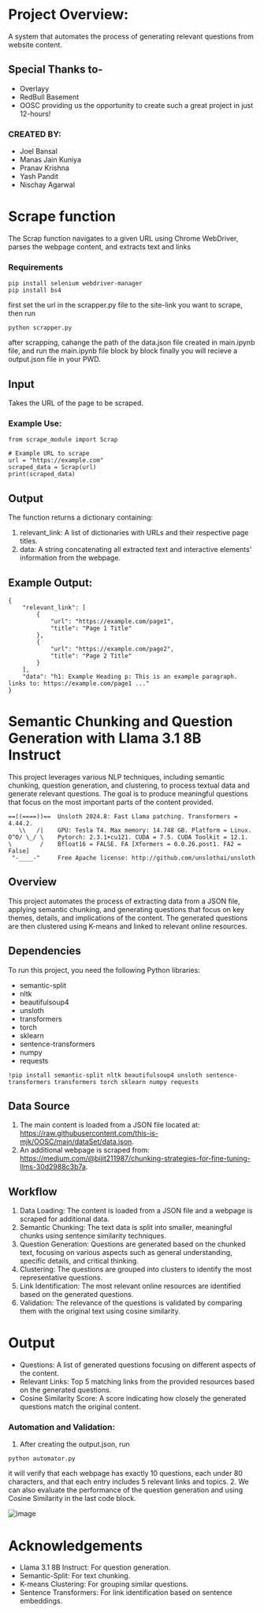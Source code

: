 # Project Overview:
A system that automates the process of generating relevant questions from website content.

## Special Thanks to-
* Overlayy
* RedBull Basement
* OOSC
providing us the opportunity to create such a great project in just 12-hours!

### CREATED BY:
* Joel Bansal
* Manas Jain Kuniya
* Pranav Krishna
* Yash Pandit
* Nischay Agarwal

# Scrape function

The Scrap function navigates to a given URL using Chrome WebDriver, parses the webpage content, and extracts text and links

### Requirements

```
pip install selenium webdriver-manager
pip install bs4
```

first set the url in the scrapper.py file to the site-link you want to scrape, then run
```
python scrapper.py
```
after scrapping, cahange the path of the data.json file created in main.ipynb file,
and run the main.ipynb file block by block
finally you will recieve a output.json file in your PWD.





## Input

Takes the URL of the page to be scraped.

### Example Use:
```
from scrape_module import Scrap

# Example URL to scrape
url = "https://example.com"
scraped_data = Scrap(url)
print(scraped_data)

```

## Output

The function returns a dictionary containing:

1. relevant_link: A list of dictionaries with URLs and their respective page titles.
2. data: A string concatenating all extracted text and interactive elements' information from the webpage.

## Example Output:
```
{
    "relevant_link": [
        {
            "url": "https://example.com/page1",
            "title": "Page 1 Title"
        },
        {
            "url": "https://example.com/page2",
            "title": "Page 2 Title"
        }
    ],
    "data": "h1: Example Heading p: This is an example paragraph. links to: https://example.com/page1 ..."
}
```

# Semantic Chunking and Question Generation with Llama 3.1 8B Instruct
This project leverages various NLP techniques, including semantic chunking, question generation, and clustering, to process textual data and generate relevant questions. The goal is to produce meaningful questions that focus on the most important parts of the content provided.

```
==((====))==  Unsloth 2024.8: Fast Llama patching. Transformers = 4.44.2.
   \\   /|    GPU: Tesla T4. Max memory: 14.748 GB. Platform = Linux.
O^O/ \_/ \    Pytorch: 2.3.1+cu121. CUDA = 7.5. CUDA Toolkit = 12.1.
\        /    Bfloat16 = FALSE. FA [Xformers = 0.0.26.post1. FA2 = False]
 "-____-"     Free Apache license: http://github.com/unslothai/unsloth
```

## Overview
This project automates the process of extracting data from a JSON file, applying semantic chunking, and generating questions that focus on key themes, details, and implications of the content. The generated questions are then clustered using K-means and linked to relevant online resources.

## Dependencies
To run this project, you need the following Python libraries:

* semantic-split
* nltk
* beautifulsoup4
* unsloth
* transformers
* torch
* sklearn
* sentence-transformers
* numpy
* requests

```
!pip install semantic-split nltk beautifulsoup4 unsloth sentence-transformers transformers torch sklearn numpy requests
```

## Data Source
1. The main content is loaded from a JSON file located at: https://raw.githubusercontent.com/this-is-mjk/OOSC/main/dataSet/data.json.
2. An additional webpage is scraped from: https://medium.com/@bijit211987/chunking-strategies-for-fine-tuning-llms-30d2988c3b7a.

## Workflow
1. Data Loading: The content is loaded from a JSON file and a webpage is scraped for additional data.
2. Semantic Chunking: The text data is split into smaller, meaningful chunks using sentence similarity techniques.
3. Question Generation: Questions are generated based on the chunked text, focusing on various aspects such as general understanding, specific details, and critical thinking.
4. Clustering: The questions are grouped into clusters to identify the most representative questions.
5. Link Identification: The most relevant online resources are identified based on the generated questions.
5. Validation: The relevance of the questions is validated by comparing them with the original text using cosine similarity.

# Output
* Questions: A list of generated questions focusing on different aspects of the content.
* Relevant Links: Top 5 matching links from the provided resources based on the generated questions.
* Cosine Similarity Score: A score indicating how closely the generated questions match the original content.

### Automation and Validation:
1. After creating the output.json, run
```
python automator.py
```
it will verify that each webpage has exactly 10 questions, each under 80 characters, and that each entry includes 5 relevant links and topics.
2. We can also evaluate the performance of the question generation and using Cosine Similarity in the last code block.

![image](https://github.com/user-attachments/assets/29b4beec-dcf4-4dcf-b787-1fb92f668c28)


# Acknowledgements
* Llama 3.1 8B Instruct: For question generation.
* Semantic-Split: For text chunking.
* K-means Clustering: For grouping similar questions.
* Sentence Transformers: For link identification based on sentence embeddings.
